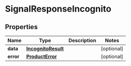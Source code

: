 

# SignalResponseIncognito


## Properties

| Name | Type | Description | Notes |
|------------ | ------------- | ------------- | -------------|
|**data** | [**IncognitoResult**](IncognitoResult.md) |  |  [optional] |
|**error** | [**ProductError**](ProductError.md) |  |  [optional] |



